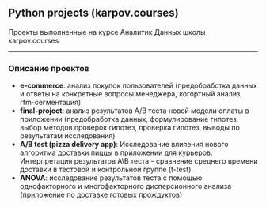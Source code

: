 ## Python projects (karpov.courses)

Проекты выполненные на курсе Аналитик Данных школы karpov.courses

---

### Описание проектов
-  **e-commerce**: анализ покупок пользователей (предобработка данных и ответы на конкретные вопросы менеджера, когортный анализ, rfm-сегментация)
-  **final-project**: анализ результатов A/B теста новой модели оплаты в приложении (предобработка данных, формулирование гипотез, выбор методов проверок гипотез, проверка гипотез, выводы по результатам исследования)
- **A/B test (pizza delivery app)**: Исследование влияения нового алгоритма доставки пиццы в приложении для курьеров. Интерпретация результатов А\B теста - сравнение среднего времени доставки в тестовой и контрольной группе (t-test).
- **ANOVA**: исследование результатов теста с помощью однофакторного и многофакторного дисперсионного анализа (приложение по доставке готовых прождуктов)
